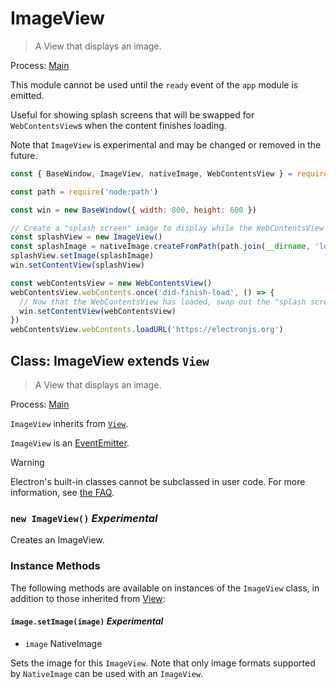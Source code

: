# ImageView

> A View that displays an image.

Process: [Main](../glossary.md#main-process)

This module cannot be used until the `ready` event of the `app`
module is emitted.

Useful for showing splash screens that will be swapped for `WebContentsView`s
when the content finishes loading.

Note that `ImageView` is experimental and may be changed or removed in the future.

```js
const { BaseWindow, ImageView, nativeImage, WebContentsView } = require('electron')

const path = require('node:path')

const win = new BaseWindow({ width: 800, height: 600 })

// Create a "splash screen" image to display while the WebContentsView loads
const splashView = new ImageView()
const splashImage = nativeImage.createFromPath(path.join(__dirname, 'loading.png'))
splashView.setImage(splashImage)
win.setContentView(splashView)

const webContentsView = new WebContentsView()
webContentsView.webContents.once('did-finish-load', () => {
  // Now that the WebContentsView has loaded, swap out the "splash screen" ImageView
  win.setContentView(webContentsView)
})
webContentsView.webContents.loadURL('https://electronjs.org')
```

## Class: ImageView extends `View`

> A View that displays an image.

Process: [Main](../glossary.md#main-process)

`ImageView` inherits from [`View`](view.md).

`ImageView` is an [EventEmitter][event-emitter].

> [!WARNING]
> Electron's built-in classes cannot be subclassed in user code.
> For more information, see [the FAQ](../faq.md#class-inheritance-does-not-work-with-electron-built-in-modules).

### `new ImageView()` _Experimental_

Creates an ImageView.

### Instance Methods

The following methods are available on instances of the `ImageView` class, in
addition to those inherited from [View](view.md):

#### `image.setImage(image)` _Experimental_

* `image` NativeImage

Sets the image for this `ImageView`. Note that only image formats supported by
`NativeImage` can be used with an `ImageView`.

[event-emitter]: https://nodejs.org/api/events.html#events_class_eventemitter
